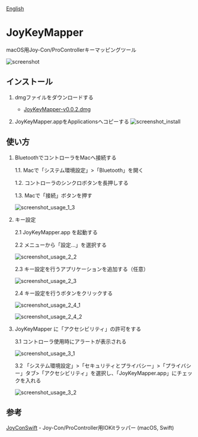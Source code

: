 [English](https://github.com/magicien/JoyKeyMapper/blob/master/README.md)

# JoyKeyMapper
macOS用Joy-Con/ProControllerキーマッピングツール

![screenshot](https://github.com/magicien/JoyKeyMapper/blob/master/lang/ja/screenshot_1.png)

## インストール

1. dmgファイルをダウンロードする

    - [JoyKeyMapper-v0.0.2.dmg](https://github.com/magicien/JoyKeyMapper/releases/download/v0.0.2/JoyKeyMapper-v0.0.2.dmg)

2. JoyKeyMapper.appをApplicationsへコピーする
![screenshot_install](https://github.com/magicien/JoyKeyMapper/blob/master/lang/ja/screenshot_2.png)

## 使い方

1. BluetoothでコントローラをMacへ接続する

    1.1. Macで「システム環境設定」>「Bluetooth」を開く
    
    1.2. コントローラのシンクロボタンを長押しする
    
    1.3. Macで「接続」ボタンを押す
    
    ![screenshot_usage_1_3](https://github.com/magicien/JoyKeyMapper/blob/master/lang/ja/screenshot_3.png)

2. キー設定

    2.1 JoyKeyMapper.app を起動する
    
    2.2 メニューから「設定...」を選択する

    ![screenshot_usage_2_2](https://github.com/magicien/JoyKeyMapper/blob/master/lang/ja/screenshot_4.png)    

    2.3 キー設定を行うアプリケーションを追加する（任意）
    
    ![screenshot_usage_2_3](https://github.com/magicien/JoyKeyMapper/blob/master/lang/ja/screenshot_5.png)    
    
    2.4 キー設定を行うボタンをクリックする
    
    ![screenshot_usage_2_4_1](https://github.com/magicien/JoyKeyMapper/blob/master/lang/ja/screenshot_6.png)

    ![screenshot_usage_2_4_2](https://github.com/magicien/JoyKeyMapper/blob/master/lang/ja/screenshot_7.png)

3. JoyKeyMapper に「アクセシビリティ」の許可をする

    3.1 コントローラ使用時にアラートが表示される
    
    ![screenshot_usage_3_1](https://github.com/magicien/JoyKeyMapper/blob/master/lang/ja/screenshot_8.png)    
    
    3.2 「システム環境設定」>「セキュリティとプライバシー」>「プライバシー」タブ>「アクセシビリティ」を選択し、「JoyKeyMapper.app」にチェックを入れる
    
    ![screenshot_usage_3_2](https://github.com/magicien/JoyKeyMapper/blob/master/lang/ja/screenshot_9.png)    

## 参考

[JoyConSwift](https://github.com/magicien/JoyConSwift) - Joy-Con/ProController用IOKitラッパー (macOS, Swift)
